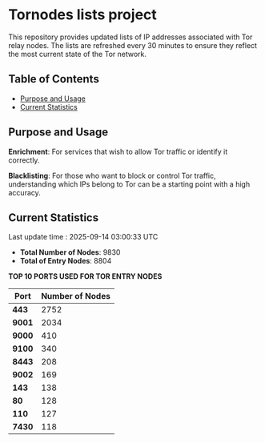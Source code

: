# Tornodes lists project

This repository provides updated lists of IP addresses associated with Tor relay nodes. The lists are refreshed every 30 minutes to ensure they reflect the most current state of the Tor network.

## Table of Contents

- [Purpose and Usage](#purpose-and-usage)
- [Current Statistics](#current-statistics)


## Purpose and Usage

**Enrichment**: For services that wish to allow Tor traffic or identify it correctly.

**Blacklisting**: For those who want to block or control Tor traffic, understanding which IPs belong to Tor can be a starting point with a high accuracy.

## Current Statistics

Last update time : 2025-09-14 03:00:33 UTC

- **Total Number of Nodes**: 9830
- **Total of Entry Nodes**: 8804

**TOP 10 PORTS USED FOR TOR ENTRY NODES**

| **Port** | **Number of Nodes** |
|------|-----------------|
| **443**   | 2752  |
| **9001**   | 2034  |
| **9000**   | 410  |
| **9100**   | 340  |
| **8443**   | 208  |
| **9002**   | 169  |
| **143**   | 138  |
| **80**   | 128  |
| **110**   | 127  |
| **7430**   | 118  |

